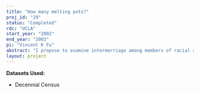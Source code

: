 ```yaml
---
title: "How many melting pots?"
proj_id: "29"
status: "Completed"
rdc: "UCLA"
start_year: "2002"
end_year: "2003"
pi: "Vincent K Fu"
abstract: "I propose to examine intermarriage among members of racial and ethnic minority groups.  Virtually no studies examine intermarriage between groups such as Mexican Americans and Japanese Americans.  Because these types of marriages are relatively rare, the 5 percent PUMS of the 1990 Decennial Census does not contain enough of many of these types of marriages to support a careful analysis.  Knowledge about the patterns that these types of marriages follow is important to theories about the integration of immigrant and minority groups in US society. "
layout: project
---
```


**Datasets Used:**

  - Decennial Census 

